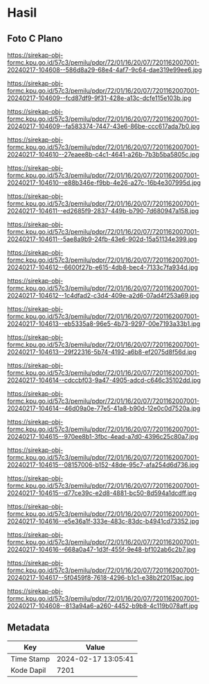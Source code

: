 # Hasil

## Foto C Plano

https://sirekap-obj-formc.kpu.go.id/57c3/pemilu/pdpr/72/01/16/20/07/7201162007001-20240217-104608--586d8a29-68e4-4af7-9c64-dae319e99ee6.jpg

https://sirekap-obj-formc.kpu.go.id/57c3/pemilu/pdpr/72/01/16/20/07/7201162007001-20240217-104609--fcd87df9-9f31-428e-a13c-dcfe115e103b.jpg

https://sirekap-obj-formc.kpu.go.id/57c3/pemilu/pdpr/72/01/16/20/07/7201162007001-20240217-104609--fa583374-7447-43e6-86be-ccc617ada7b0.jpg

https://sirekap-obj-formc.kpu.go.id/57c3/pemilu/pdpr/72/01/16/20/07/7201162007001-20240217-104610--27eaee8b-c4c1-4641-a26b-7b3b5ba5805c.jpg

https://sirekap-obj-formc.kpu.go.id/57c3/pemilu/pdpr/72/01/16/20/07/7201162007001-20240217-104610--e88b346e-f9bb-4e26-a27c-16b4e307995d.jpg

https://sirekap-obj-formc.kpu.go.id/57c3/pemilu/pdpr/72/01/16/20/07/7201162007001-20240217-104611--ed2685f9-2837-449b-b790-7d680947a158.jpg

https://sirekap-obj-formc.kpu.go.id/57c3/pemilu/pdpr/72/01/16/20/07/7201162007001-20240217-104611--5ae8a9b9-24fb-43e6-902d-15a51134e399.jpg

https://sirekap-obj-formc.kpu.go.id/57c3/pemilu/pdpr/72/01/16/20/07/7201162007001-20240217-104612--6600f27b-e615-4db8-bec4-7133c7fa934d.jpg

https://sirekap-obj-formc.kpu.go.id/57c3/pemilu/pdpr/72/01/16/20/07/7201162007001-20240217-104612--1c4dfad2-c3d4-409e-a2d6-07ad4f253a69.jpg

https://sirekap-obj-formc.kpu.go.id/57c3/pemilu/pdpr/72/01/16/20/07/7201162007001-20240217-104613--eb5335a8-96e5-4b73-9297-00e7193a33b1.jpg

https://sirekap-obj-formc.kpu.go.id/57c3/pemilu/pdpr/72/01/16/20/07/7201162007001-20240217-104613--29f22316-5b74-4192-a6b8-ef2075d8f56d.jpg

https://sirekap-obj-formc.kpu.go.id/57c3/pemilu/pdpr/72/01/16/20/07/7201162007001-20240217-104614--cdccbf03-9a47-4905-adcd-c646c35102dd.jpg

https://sirekap-obj-formc.kpu.go.id/57c3/pemilu/pdpr/72/01/16/20/07/7201162007001-20240217-104614--46d09a0e-77e5-41a8-b90d-12e0c0d7520a.jpg

https://sirekap-obj-formc.kpu.go.id/57c3/pemilu/pdpr/72/01/16/20/07/7201162007001-20240217-104615--970ee8b1-3fbc-4ead-a7d0-4396c25c80a7.jpg

https://sirekap-obj-formc.kpu.go.id/57c3/pemilu/pdpr/72/01/16/20/07/7201162007001-20240217-104615--08157006-b152-48de-95c7-afa254d6d736.jpg

https://sirekap-obj-formc.kpu.go.id/57c3/pemilu/pdpr/72/01/16/20/07/7201162007001-20240217-104615--d77ce39c-e2d8-4881-bc50-8d594a1dcdff.jpg

https://sirekap-obj-formc.kpu.go.id/57c3/pemilu/pdpr/72/01/16/20/07/7201162007001-20240217-104616--e5e36a1f-333e-483c-83dc-b4941cd73352.jpg

https://sirekap-obj-formc.kpu.go.id/57c3/pemilu/pdpr/72/01/16/20/07/7201162007001-20240217-104616--668a0a47-1d3f-455f-9e48-bf102ab6c2b7.jpg

https://sirekap-obj-formc.kpu.go.id/57c3/pemilu/pdpr/72/01/16/20/07/7201162007001-20240217-104617--5f0459f8-7618-4296-b1c1-e38b2f2015ac.jpg

https://sirekap-obj-formc.kpu.go.id/57c3/pemilu/pdpr/72/01/16/20/07/7201162007001-20240217-104608--813a94a6-a260-4452-b9b8-4c119b078aff.jpg


## Metadata

| Key        | Value               |
| ---------- | ------------------- |
| Time Stamp | 2024-02-17 13:05:41 |
| Kode Dapil | 7201                |




